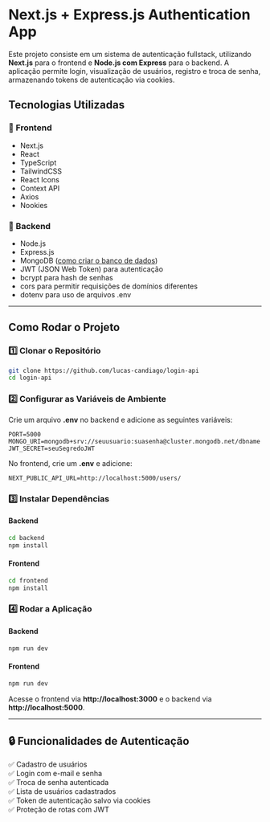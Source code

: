 # Next.js + Express.js Authentication App

Este projeto consiste em um sistema de autenticação fullstack, utilizando **Next.js** para o frontend e **Node.js com Express** para o backend. A aplicação permite login, visualização de usuários, registro e troca de senha, armazenando tokens de autenticação via cookies.

## Tecnologias Utilizadas

### 🔹 Frontend
- Next.js
- React
- TypeScript
- TailwindCSS
- React Icons
- Context API
- Axios
- Nookies

### 🔹 Backend
- Node.js
- Express.js
- MongoDB ([como criar o banco de dados](https://www.mongodb.com/resources/products/platform/mongodb-atlas-tutorial))
- JWT (JSON Web Token) para autenticação
- bcrypt para hash de senhas
- cors para permitir requisições de domínios diferentes
- dotenv para uso de arquivos .env

---

## Como Rodar o Projeto

### 1️⃣ Clonar o Repositório
```bash
git clone https://github.com/lucas-candiago/login-api
cd login-api
```

### 2️⃣ Configurar as Variáveis de Ambiente
Crie um arquivo **.env** no backend e adicione as seguintes variáveis:
```env
PORT=5000
MONGO_URI=mongodb+srv://seuusuario:suasenha@cluster.mongodb.net/dbname
JWT_SECRET=seuSegredoJWT
```
No frontend, crie um **.env** e adicione:
```env
NEXT_PUBLIC_API_URL=http://localhost:5000/users/
```

### 3️⃣ Instalar Dependências
#### Backend
```bash
cd backend
npm install
```
#### Frontend
```bash
cd frontend
npm install
```

### 4️⃣ Rodar a Aplicação
#### Backend
```bash
npm run dev
```
#### Frontend
```bash
npm run dev
```
Acesse o frontend via **http://localhost:3000** e o backend via **http://localhost:5000**.

---

## 🔒 Funcionalidades de Autenticação
✅ Cadastro de usuários  
✅ Login com e-mail e senha  
✅ Troca de senha autenticada  
✅ Lista de usuários cadastrados  
✅ Token de autenticação salvo via cookies  
✅ Proteção de rotas com JWT
